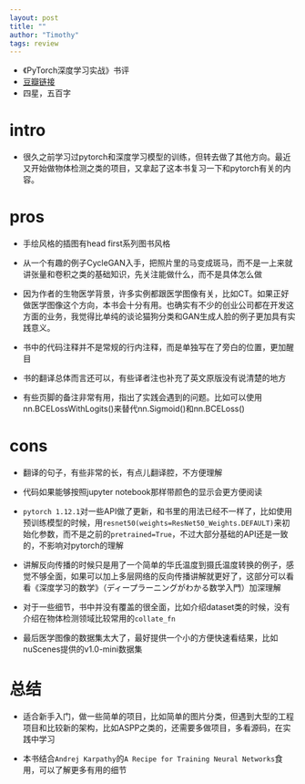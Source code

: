 ```yaml
---
layout: post
title: ""
author: "Timothy"
tags: review 
---
```


- 《PyTorch深度学习实战》书评
- [豆瓣链接](https://book.douban.com/subject/35776474/)
- 四星，五百字

# intro 

- 很久之前学习过pytorch和深度学习模型的训练，但转去做了其他方向。最近又开始做物体检测之类的项目，又拿起了这本书复习一下和pytorch有关的内容。

# pros 

- 手绘风格的插图有head first系列图书风格
- 从一个有趣的例子CycleGAN入手，把照片里的马变成斑马，而不是一上来就讲张量和卷积之类的基础知识，先关注能做什么，而不是具体怎么做

- 因为作者的生物医学背景，许多实例都跟医学图像有关，比如CT。如果正好做医学图像这个方向，本书会十分有用。也确实有不少的创业公司都在开发这方面的业务，我觉得比单纯的谈论猫狗分类和GAN生成人脸的例子更加具有实践意义。

- 书中的代码注释并不是常规的行内注释，而是单独写在了旁白的位置，更加醒目

- 书的翻译总体而言还可以，有些译者注也补充了英文原版没有说清楚的地方

- 有些页脚的备注非常有用，指出了实践会遇到的问题。比如可以使用nn.BCELossWithLogits()来替代nn.Sigmoid()和nn.BCELoss()

# cons 

- 翻译的句子，有些非常的长，有点儿翻译腔，不方便理解

- 代码如果能够按照jupyter notebook那样带颜色的显示会更方便阅读

- `pytorch 1.12.1`对一些API做了更新，和书里的用法已经不一样了，比如使用预训练模型的时候，用`resnet50(weights=ResNet50_Weights.DEFAULT)`来初始化参数，而不是之前的`pretrained=True`，不过大部分基础的API还是一致的，不影响对pytorch的理解

- 讲解反向传播的时候只是用了一个简单的华氏温度到摄氏温度转换的例子，感觉不够全面，如果可以加上多层网络的反向传播讲解就更好了，这部分可以看看《深度学习的数学》（ディープラーニングがわかる数学入門）加深理解

- 对于一些细节，书中并没有覆盖的很全面，比如介绍dataset类的时候，没有介绍在物体检测领域比较常用的`collate_fn`

- 最后医学图像的数据集太大了，最好提供一个小的方便快速看结果，比如nuScenes提供的v1.0-mini数据集 

# 总结

- 适合新手入门，做一些简单的项目，比如简单的图片分类，但遇到大型的工程项目和比较新的架构，比如ASPP之类的，还需要多做项目，多看源码，在实践中学习

- 本书结合`Andrej Karpathy`的`A Recipe for Training Neural Networks`食用，可以了解更多有用的细节






















